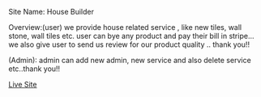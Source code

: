Site Name: House Builder

Overview:(user) we provide house related service , like new tiles, wall stone, wall tiles etc.
user can bye any product and pay their bill in stripe... we also give user to send us review 
for our product quality .. thank you!!

(Admin): admin can add new admin, new service and also delete service etc..thank you!!

[Live Site](https://house-builder-e1a15.web.app/)